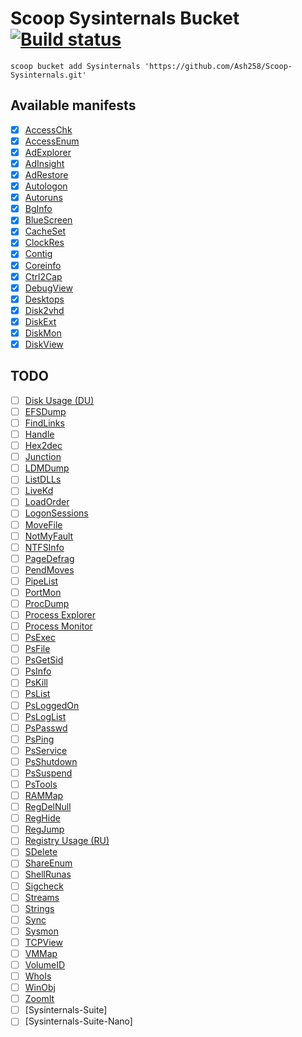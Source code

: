 # Scoop Sysinternals Bucket [![Build status](https://ci.appveyor.com/api/projects/status/ao7sb3cny7wg4mx2?svg=true)](https://ci.appveyor.com/project/Ash258/scoop-sysinternals)

`scoop bucket add Sysinternals 'https://github.com/Ash258/Scoop-Sysinternals.git'`

## Available manifests

- [x] [AccessChk](https://docs.microsoft.com/en-us/sysinternals/downloads/accesschk)
- [x] [AccessEnum](https://docs.microsoft.com/en-us/sysinternals/downloads/accessenum)
- [x] [AdExplorer](https://docs.microsoft.com/en-us/sysinternals/downloads/adexplorer)
- [x] [AdInsight](https://docs.microsoft.com/en-us/sysinternals/downloads/adinsight)
- [x] [AdRestore](https://docs.microsoft.com/en-us/sysinternals/downloads/adrestore)
- [x] [Autologon](https://docs.microsoft.com/en-us/sysinternals/downloads/autologon)
- [x] [Autoruns](https://docs.microsoft.com/en-us/sysinternals/downloads/autoruns)
- [x] [BgInfo](https://docs.microsoft.com/en-us/sysinternals/downloads/bginfo)
- [x] [BlueScreen](https://docs.microsoft.com/en-us/sysinternals/downloads/bluescreen)
- [x] [CacheSet](https://docs.microsoft.com/en-us/sysinternals/downloads/cacheset)
- [x] [ClockRes](https://docs.microsoft.com/en-us/sysinternals/downloads/clockres)
- [x] [Contig](https://docs.microsoft.com/en-us/sysinternals/downloads/contig)
- [x] [Coreinfo](https://docs.microsoft.com/en-us/sysinternals/downloads/coreinfo)
- [x] [Ctrl2Cap](https://docs.microsoft.com/en-us/sysinternals/downloads/ctrl2cap)
- [x] [DebugView](https://docs.microsoft.com/en-us/sysinternals/downloads/debugview)
- [x] [Desktops](https://docs.microsoft.com/en-us/sysinternals/downloads/desktops)
- [x] [Disk2vhd](https://docs.microsoft.com/en-us/sysinternals/downloads/disk2vhd)
- [x] [DiskExt](https://docs.microsoft.com/en-us/sysinternals/downloads/diskext)
- [x] [DiskMon](https://docs.microsoft.com/en-us/sysinternals/downloads/diskmon)
- [x] [DiskView](https://docs.microsoft.com/en-us/sysinternals/downloads/diskview)

## TODO

- [ ] [Disk Usage (DU)](https://docs.microsoft.com/en-us/sysinternals/downloads/du)
- [ ] [EFSDump](https://docs.microsoft.com/en-us/sysinternals/downloads/efsdump)
- [ ] [FindLinks](https://docs.microsoft.com/en-us/sysinternals/downloads/findlinks)
- [ ] [Handle](https://docs.microsoft.com/en-us/sysinternals/downloads/handle)
- [ ] [Hex2dec](https://docs.microsoft.com/en-us/sysinternals/downloads/hex2dec)
- [ ] [Junction](https://docs.microsoft.com/en-us/sysinternals/downloads/junction)
- [ ] [LDMDump](https://docs.microsoft.com/en-us/sysinternals/downloads/ldmdump)
- [ ] [ListDLLs](https://docs.microsoft.com/en-us/sysinternals/downloads/listdlls)
- [ ] [LiveKd](https://docs.microsoft.com/en-us/sysinternals/downloads/livekd)
- [ ] [LoadOrder](https://docs.microsoft.com/en-us/sysinternals/downloads/loadorder)
- [ ] [LogonSessions](https://docs.microsoft.com/en-us/sysinternals/downloads/logonsessions)
- [ ] [MoveFile](https://docs.microsoft.com/en-us/sysinternals/downloads/movefile)
- [ ] [NotMyFault](https://docs.microsoft.com/en-us/sysinternals/downloads/notmyfault)
- [ ] [NTFSInfo](https://docs.microsoft.com/en-us/sysinternals/downloads/ntfsinfo)
- [ ] [PageDefrag](https://docs.microsoft.com/en-us/sysinternals/downloads/pagedefrag)
- [ ] [PendMoves](https://docs.microsoft.com/en-us/sysinternals/downloads/pendmoves)
- [ ] [PipeList](https://docs.microsoft.com/en-us/sysinternals/downloads/pipelist)
- [ ] [PortMon](https://docs.microsoft.com/en-us/sysinternals/downloads/portmon)
- [ ] [ProcDump](https://docs.microsoft.com/en-us/sysinternals/downloads/procdump)
- [ ] [Process Explorer](https://docs.microsoft.com/en-us/sysinternals/downloads/process-explorer)
- [ ] [Process Monitor](https://docs.microsoft.com/en-us/sysinternals/downloads/procmon)
- [ ] [PsExec](https://docs.microsoft.com/en-us/sysinternals/downloads/psexec)
- [ ] [PsFile](https://docs.microsoft.com/en-us/sysinternals/downloads/psfile)
- [ ] [PsGetSid](https://docs.microsoft.com/en-us/sysinternals/downloads/psgetsid)
- [ ] [PsInfo](https://docs.microsoft.com/en-us/sysinternals/downloads/psinfo)
- [ ] [PsKill](https://docs.microsoft.com/en-us/sysinternals/downloads/pskill)
- [ ] [PsList](https://docs.microsoft.com/en-us/sysinternals/downloads/pslist)
- [ ] [PsLoggedOn](https://docs.microsoft.com/en-us/sysinternals/downloads/psloggedon)
- [ ] [PsLogList](https://docs.microsoft.com/en-us/sysinternals/downloads/psloglist)
- [ ] [PsPasswd](https://docs.microsoft.com/en-us/sysinternals/downloads/pspasswd)
- [ ] [PsPing](https://docs.microsoft.com/en-us/sysinternals/downloads/psping)
- [ ] [PsService](https://docs.microsoft.com/en-us/sysinternals/downloads/psservice)
- [ ] [PsShutdown](https://docs.microsoft.com/en-us/sysinternals/downloads/psshutdown)
- [ ] [PsSuspend](https://docs.microsoft.com/en-us/sysinternals/downloads/pssuspend)
- [ ] [PsTools](https://docs.microsoft.com/en-us/sysinternals/downloads/pstools)
- [ ] [RAMMap](https://docs.microsoft.com/en-us/sysinternals/downloads/rammap)
- [ ] [RegDelNull](https://docs.microsoft.com/en-us/sysinternals/downloads/regdelnull)
- [ ] [RegHide](https://docs.microsoft.com/en-us/sysinternals/downloads/reghide)
- [ ] [RegJump](https://docs.microsoft.com/en-us/sysinternals/downloads/regjump)
- [ ] [Registry Usage (RU)](https://docs.microsoft.com/en-us/sysinternals/downloads/ru)
- [ ] [SDelete](https://docs.microsoft.com/en-us/sysinternals/downloads/sdelete)
- [ ] [ShareEnum](https://docs.microsoft.com/en-us/sysinternals/downloads/shareenum)
- [ ] [ShellRunas](https://docs.microsoft.com/en-us/sysinternals/downloads/shellrunas)
- [ ] [Sigcheck](https://docs.microsoft.com/en-us/sysinternals/downloads/sigcheck)
- [ ] [Streams](https://docs.microsoft.com/en-us/sysinternals/downloads/streams)
- [ ] [Strings](https://docs.microsoft.com/en-us/sysinternals/downloads/strings)
- [ ] [Sync](https://docs.microsoft.com/en-us/sysinternals/downloads/sync)
- [ ] [Sysmon](https://docs.microsoft.com/en-us/sysinternals/downloads/sysmon)
- [ ] [TCPView](https://docs.microsoft.com/en-us/sysinternals/downloads/tcpview)
- [ ] [VMMap](https://docs.microsoft.com/en-us/sysinternals/downloads/vmmap)
- [ ] [VolumeID](https://docs.microsoft.com/en-us/sysinternals/downloads/volumeid)
- [ ] [WhoIs](https://docs.microsoft.com/en-us/sysinternals/downloads/whois)
- [ ] [WinObj](https://docs.microsoft.com/en-us/sysinternals/downloads/winobj)
- [ ] [ZoomIt](https://docs.microsoft.com/en-us/sysinternals/downloads/zoomit)
- [ ] [Sysinternals-Suite]
- [ ] [Sysinternals-Suite-Nano]
